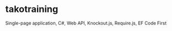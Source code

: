 takotraining
============

Single-page application, C#, Web API, Knockout.js, Require.js, EF Code First